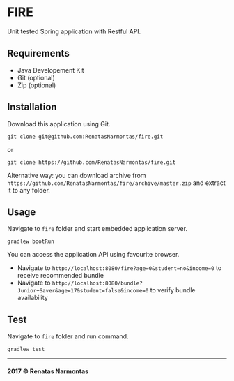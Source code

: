 FIRE
====

Unit tested Spring application with Restful API.

Requirements
------------

* Java Developement Kit
* Git (optional)
* Zip (optional)

Installation
------------

Download this application using Git.  

```git_ssh
git clone git@github.com:RenatasNarmontas/fire.git
```
or
```git_https
git clone https://github.com/RenatasNarmontas/fire.git
```

Alternative way: you can download archive from `https://github.com/RenatasNarmontas/fire/archive/master.zip` and extract it to any folder.

Usage
-----

Navigate to `fire` folder and start embedded application server.

```start_server
gradlew bootRun
```

You can access the application API using favourite browser.
* Navigate to `http://localhost:8080/fire?age=0&student=no&income=0` to receive recommended bundle
* Navigate to `http://localhost:8080/bundle?Junior+Saver&age=17&student=false&income=0` to verify bundle availability
 
Test
----

Navigate to `fire` folder and run command.

```test
gradlew test
```
 
-----

#### 2017 &copy; Renatas Narmontas

